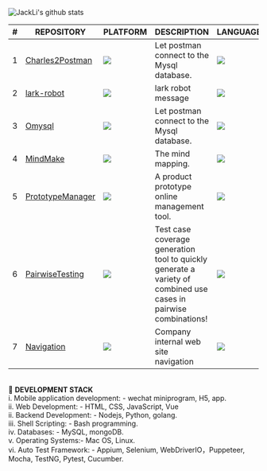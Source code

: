 ![JackLi's github stats](https://github-readme-stats.vercel.app/api?username=liyinchigithub&show_icons=true&theme=radical)

| # | REPOSITORY | PLATFORM | DESCRIPTION | LANGUAGE | STARS
-- | -- | -- | -- | -- | -- |
| 1 | [Charles2Postman](https://github.com/liyinchigithub/Charles2Postman) | ![](https://img.shields.io/badge/Linux-3DDC84?style=for-the-badge&logo=Linux&logoColor=white) |Let postman connect to the Mysql database. | ![](https://img.shields.io/badge/Nodejs-ED8B00?style=for-the-badge&logo=JavaScript&logoColor=white) | ![](https://img.shields.io/github/stars/liyinchigithub/Charles2Postman)
| 2 | [lark-robot](https://github.com/liyinchigithub/feishu-robot) | ![](https://img.shields.io/badge/Linux-3DDC84?style=for-the-badge&logo=Linux&logoColor=white) | lark robot message | ![](https://img.shields.io/badge/Python-777BB4?style=for-the-badge&logo=Python&logoColor=white) | ![](https://img.shields.io/github/stars/liyinchigithub/feishu-robot)
| 3 | [Omysql](https://github.com/liyinchigithub/Omysql) | ![](https://img.shields.io/badge/Linux-3DDC84?style=for-the-badge&logo=Linux&logoColor=white) | Let postman connect to the Mysql database. | ![](https://img.shields.io/badge/Nodejs-ED8B00?style=for-the-badge&logo=JavaScript&logoColor=white) | ![](https://img.shields.io/github/stars/liyinchigithub/Omysql)
| 4 | [MindMake](https://github.com/Musule/MindMake) | ![](https://img.shields.io/badge/Linux-FCC624?style=for-the-badge&logo=linux&logoColor=black) | The mind mapping. | ![](https://img.shields.io/badge/Vue-black?style=for-the-badge&logo=gnu%20bash&logoColor=white) | ![](https://img.shields.io/github/stars/Musule/MindMake)
| 5 | [PrototypeManager](https://github.com/Musule/PrototypeManager) | ![](https://img.shields.io/badge/Linux-FCC624?style=for-the-badge&logo=linux&logoColor=black)  | A product prototype online management tool.  | ![](https://img.shields.io/badge/Vue-black?style=for-the-badge&logo=gnu%20bash&logoColor=white) | ![](https://img.shields.io/github/stars/Musule/PrototypeManager)
| 6 |[PairwiseTesting](https://github.com/Musule/PairwiseTesting) | ![](https://img.shields.io/badge/Linux-FCC624?style=for-the-badge&logo=linux&logoColor=black)  | Test case coverage generation tool to quickly generate a variety of combined use cases in pairwise combinations! | ![](https://img.shields.io/badge/Vue-black?style=for-the-badge&logo=gnu%20bash&logoColor=white)|![](https://img.shields.io/github/stars/Musule/PairwiseTesting)      
| 7 |[Navigation](https://github.com/Musule/Navigation) |![](https://img.shields.io/badge/Linux-FCC624?style=for-the-badge&logo=linux&logoColor=black) |Company internal web site navigation| ![](https://img.shields.io/badge/Vue-black?style=for-the-badge&logo=gnu%20bash&logoColor=white) | ![](https://img.shields.io/github/stars/Musule/Navigation)  

<br> 🌱 **DEVELOPMENT STACK**<br>
      i. Mobile application development: - wechat miniprogram, H5, app.              
     ii. Web Development: - HTML, CSS, JavaScript, Vue               
     ii. Backend Development: - Nodejs, Python, golang.               
    iii. Shell Scripting: - Bash programming.    
     iv. Databases: - MySQL, mongoDB.            
      v. Operating Systems:- Mac OS, Linux.             
     vi. Auto Test Framework: - Appium, Selenium, WebDriverIO，Puppeteer, Mocha, TestNG, Pytest, Cucumber.
